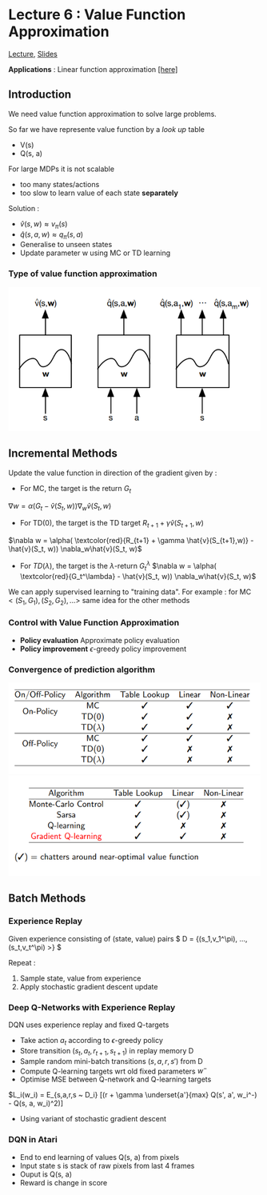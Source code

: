 # Lecture 6 : Value Function Approximation

[Lecture](https://www.youtube.com/watch?v=UoPei5o4fps&index=6&list=PLqYmG7hTraZDM-OYHWgPebj2MfCFzFObQ), [Slides](http://www0.cs.ucl.ac.uk/staff/d.silver/web/Teaching_files/FA.pdf)

**Applications** :  Linear function approximation [[here]](./applications/linear_value_func_approx_mountain_car.ipynb)


## Introduction

We need value function approximation to solve large problems.

So far we have represente value function by a *look up* table
* V(s)
* Q(s, a)

For large MDPs it is not scalable
* too many states/actions
* too slow to learn value of each state **separately**

Solution :
* $\hat{v} (s, w) \approx v_\pi(s)$
* $\hat{q} (s, a, w) \approx q_\pi(s,a)$
* Generalise to unseen states
* Update parameter w using MC or TD learning


### Type of value function approximation

<img src='images/types_value_func.png'>



## Incremental Methods

Update the value function in direction of the gradient given by :
* For MC, the target is the return $G_t$

$\nabla w = \alpha(G_t - \hat{v}(S_t, w)) \nabla_w\hat{v}(S_t, w)$
* For TD(0), the target is the TD target $R_{t+1} + \gamma \hat{v}(S_{t+1},w)$

$\nabla w = \alpha( \textcolor{red}{R_{t+1} + \gamma \hat{v}(S_{t+1},w)} - \hat{v}(S_t, w)) \nabla_w\hat{v}(S_t, w)$

* For $TD(\lambda)$, the target is the $\lambda$-return $G^\lambda_t$
$\nabla w = \alpha( \textcolor{red}{G_t^\lambda} - \hat{v}(S_t, w)) \nabla_w\hat{v}(S_t, w)$


We can apply supervised learning to "training data". For example : 
for MC $<(S_1, G_1), (S_2, G_2), ... >$
same idea for the other methods

### Control with Value Function Approximation

* **Policy evaluation** Approximate policy evaluation
* **Policy improvement** $\epsilon$-greedy policy improvement

### Convergence of prediction algorithm

<img src='images/convergence_algo_pred.png'>

<img src='images/convergence_algo_control.png'>

## Batch Methods

### Experience Replay 

Given experience consisting of (state, value) pairs
$ D = \{(s_1,v_1^\pi), ..., (s_t,v_t^\pi) >} $ 

Repeat : 
1. Sample state, value from experience
2. Apply stochastic gradient descent update


### Deep Q-Networks with Experience Replay 

DQN uses experience replay and fixed Q-targets
* Take action $a_t$ according to $\epsilon$-greedy policy 
* Store transition $(s_t, a_t, r_{t+1}, s_{t+1})$ in replay memory D
* Sample random mini-batch transitions $(s, a, r, s')$ from D
* Compute Q-learning targets wrt old fixed  parameters $w^-$
* Optimise MSE between Q-network and Q-learning targets

$L_i(w_i) = E_{s,a,r,s ~ D_i} [(r + \gamma \underset{a'}{max} Q(s', a', w_i^-) - Q(s, a, w_i)^2)]
* Using variant of stochastic gradient descent



### DQN in Atari 

* End to end learning of values Q(s, a) from pixels
* Input state s is stack of raw pixels from last 4 frames
* Ouput is Q(s, a)
* Reward is change in score
 